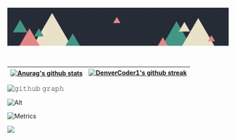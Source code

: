 <!-- PROFILE BANNER IMAGE -->
<p align="center"><a href="https://anuraghazra.github.io"><img src="./ibrahim.gif" /></a></p>
<br />

<!-- GITHUB STATS -->
| <a href="https://github.com/anuraghazra/github-readme-stats"><img align="center" src="https://github-readme-stats.vercel.app/api?username=ibrahimraimi&show_icons=true&include_all_commits=true&theme=gotham&hide_border=true" alt="Anurag's github stats" /></a> | [![DenverCoder1's github streak](https://github-readme-streak-stats.herokuapp.com/?user=ibrahimraimi&theme=gotham)](https://github.com/DenverCoder1/github-readme-streak-stats) |
| ------------- | ------------- |

<!-- GITHUB GRAPH -->
![𝚐𝚒𝚝𝚑𝚞𝚋 𝚐𝚛𝚊𝚙𝚑](https://activity-graph.herokuapp.com/graph?username=ibrahimraimi&theme=gotham&hide_border=true&area=true)

<!-- GITHUB ANALYTICS -->
![Alt](https://repobeats.axiom.co/api/embed/ad87481b9b45d8b1d78134d393dace84897e3025.svg "Repobeats analytics image")

<!-- GITHUB METRICS -->
![Metrics](https://metrics.lecoq.io/ibrahimraimi?template=classic&isocalendar=1&languages=1&lines=1&achievements=1&activity=1&notable=1&followup=1&people=1&isocalendar.duration=half-year&languages.limit=8&languages.sections=most-used&languages.colors=github&languages.threshold=0%25&languages.indepth=false&languages.analysis.timeout=15&languages.categories=markup%2C%20programming&languages.recent.categories=markup%2C%20programming&languages.recent.load=300&languages.recent.days=14&people.limit=24&people.size=28&people.types=followers%2C%20following&people.identicons=false&people.shuffle=false&followup.sections=repositories&activity.limit=5&activity.load=300&activity.days=14&activity.filter=all&activity.visibility=all&activity.timestamps=false&achievements.threshold=C&achievements.secrets=true&achievements.display=detailed&achievements.limit=0&notable.from=organization&notable.repositories=false&config.timezone=Africa%2FLagos)

<!-- TWITTER HANDLE -->
<a href="http://twitter.com/ibrahim_raimi_">
  <img src="https://img.shields.io/twitter/follow/ibrahim_raimi_?label=Twitter&logo=twitter&style=for-the-badge" />
</a>
